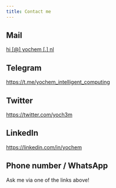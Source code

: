 ```yaml
---
title: Contact me
---
```



## Mail
[hi [@] yochem [.] nl](mailto:hi@yochem.nl?subject=Hi!)

## Telegram
https://t.me/yochem_intelligent_computing

## Twitter
https://twitter.com/yoch3m

## LinkedIn
https://linkedin.com/in/yochem

## Phone number / WhatsApp
Ask me via one of the links above!
